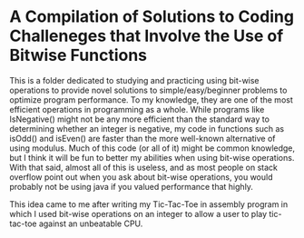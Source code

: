 # A Compilation of Solutions to Coding Challeneges that Involve the Use of Bitwise Functions

This is a folder dedicated to studying and practicing using bit-wise operations to provide novel solutions to simple/easy/beginner problems to optimize program performance. To my knowledge, they are one of the most efficient operations in programming as a whole. While programs like IsNegative() might not be any more efficient than the standard way to determining whether an integer is negative, my code in functions such as isOdd() and isEven() are faster than the more well-known alternative of using modulus. Much of this code (or all of it) might be common knowledge, but I think it will be fun to better my abilities when using bit-wise operations. With that said, almost all of this is useless, and as most people on stack overflow point out when you ask about bit-wise operations, you would probably not be using java if you valued performance that highly.

This idea came to me after writing my Tic-Tac-Toe in assembly program in which I used bit-wise operations on an integer to allow a user to play tic-tac-toe against an unbeatable CPU.
